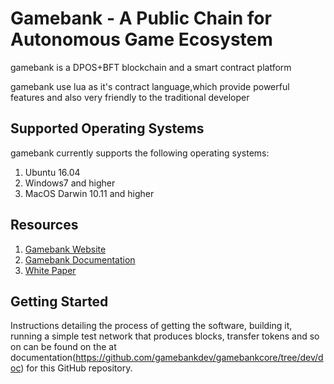 # Gamebank - A Public Chain for Autonomous Game Ecosystem

gamebank is a DPOS+BFT blockchain and a smart contract platform

gamebank use lua as it's contract language,which provide powerful features and also very friendly to the traditional developer 

## Supported Operating Systems
gamebank currently supports the following operating systems:  
1. Ubuntu 16.04
2. Windows7 and higher
3. MacOS Darwin 10.11 and higher

## Resources
1. [Gamebank Website](https://gb.cool/)
2. [Gamebank Documentation](https://github.com/gamebankdev/gamebankcore/tree/dev/doc)
3. [White Paper](http://gb.cool/whitePaper.htm)

## Getting Started
Instructions detailing the process of getting the software, building it, running a simple test network that produces blocks, transfer tokens and so on can be found on the at documentation(https://github.com/gamebankdev/gamebankcore/tree/dev/doc) for this GitHub repository.


